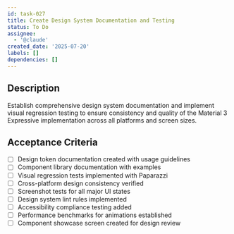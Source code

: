 ```yaml
---
id: task-027
title: Create Design System Documentation and Testing
status: To Do
assignee:
  - '@claude'
created_date: '2025-07-20'
labels: []
dependencies: []
---
```


## Description

Establish comprehensive design system documentation and implement visual regression testing to ensure consistency and quality of the Material 3 Expressive implementation across all platforms and screen sizes.

## Acceptance Criteria

- [ ] Design token documentation created with usage guidelines
- [ ] Component library documentation with examples
- [ ] Visual regression tests implemented with Paparazzi
- [ ] Cross-platform design consistency verified
- [ ] Screenshot tests for all major UI states
- [ ] Design system lint rules implemented
- [ ] Accessibility compliance testing added
- [ ] Performance benchmarks for animations established
- [ ] Component showcase screen created for design review
